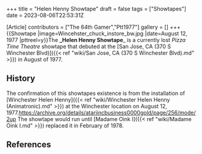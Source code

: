 +++
title = "Helen Henny Showtape"
draft = false
tags = ["Showtapes"]
date = 2023-08-06T22:53:31Z

[Article]
contributors = ["The 64th Gamer","Ptt1977"]
gallery = []
+++
{{Showtape
|image=Wincehster_chuck_instore_bw.jpg
|date=August 12, 1977
|pttreel=y}}The **_Helen Henny Showtape**_ is a currently lost _Pizza Time Theatre_ showtape that debuted at the [San Jose, CA (370 S Winchester Blvd)]({{< ref "wiki/San Jose, CA (370 S Winchester Blvd).md" >}}) in August of 1977.

## History ##
The confirmation of this showtapes existence is from the installation of [Winchester Helen Henny]({{< ref "wiki/Winchester Helen Henny (Animatronic).md" >}}) at the Winchester location on August 12, 1977.<ref>https://archive.org/details/atariincbusiness0000gold/page/256/mode/2up</ref> The showtape would run until [Madame Oink I]({{< ref "wiki/Madame Oink I.md" >}}) replaced it in February of 1978.

## References ##